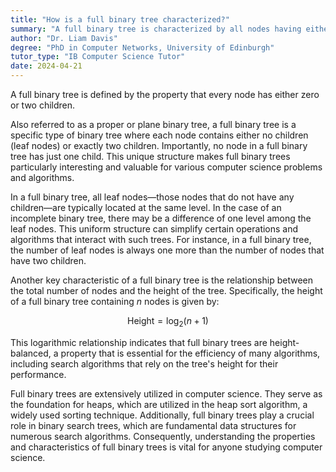 ```yaml
---
title: "How is a full binary tree characterized?"
summary: "A full binary tree is characterized by all nodes having either zero or two children."
author: "Dr. Liam Davis"
degree: "PhD in Computer Networks, University of Edinburgh"
tutor_type: "IB Computer Science Tutor"
date: 2024-04-21
---
```


A full binary tree is defined by the property that every node has either zero or two children. 

Also referred to as a proper or plane binary tree, a full binary tree is a specific type of binary tree where each node contains either no children (leaf nodes) or exactly two children. Importantly, no node in a full binary tree has just one child. This unique structure makes full binary trees particularly interesting and valuable for various computer science problems and algorithms.

In a full binary tree, all leaf nodes—those nodes that do not have any children—are typically located at the same level. In the case of an incomplete binary tree, there may be a difference of one level among the leaf nodes. This uniform structure can simplify certain operations and algorithms that interact with such trees. For instance, in a full binary tree, the number of leaf nodes is always one more than the number of nodes that have two children.

Another key characteristic of a full binary tree is the relationship between the total number of nodes and the height of the tree. Specifically, the height of a full binary tree containing $n$ nodes is given by:

$$
\text{Height} = \log_2(n + 1)
$$

This logarithmic relationship indicates that full binary trees are height-balanced, a property that is essential for the efficiency of many algorithms, including search algorithms that rely on the tree's height for their performance.

Full binary trees are extensively utilized in computer science. They serve as the foundation for heaps, which are utilized in the heap sort algorithm, a widely used sorting technique. Additionally, full binary trees play a crucial role in binary search trees, which are fundamental data structures for numerous search algorithms. Consequently, understanding the properties and characteristics of full binary trees is vital for anyone studying computer science.
    